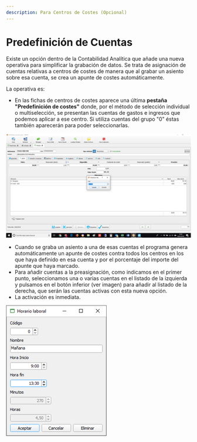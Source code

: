 ```yaml
---
description: Para Centros de Costes (Opcional)
---
```


# Predefinición de Cuentas

  
Existe un opción dentro de la Contabilidad Analítica que añade una nueva operativa para simplificar la grabación de datos. Se trata de asignación de cuentas relativas a centros de costes de manera que al grabar un asiento sobre esa cuenta, se crea un apunte de costes automáticamente.

La operativa es:

* En las fichas de centros de costes aparece una última **pestaña "Predefinición de costes"** donde, por el método de selección individual o multiselección, se presentan las cuentas de gastos e ingresos que podemos aplicar a ese centro. Si utiliza cuentas del grupo "0" éstas también aparecerán para poder seleccionarlas.

![](../../../../.gitbook/assets/image%20%28141%29.png)

* Cuando se graba un asiento a una de esas cuentas el programa genera automáticamente un apunte de costes contra todos los centros en los que haya definido en esa cuenta y por el porcentaje del importe del apunte que haya marcado.
* Para añadir cuentas a la preasignación, como indicamos en el primer punto, seleccionamos una o varias cuentas en el listado de la izquierda y pulsamos en el botón inferior \(ver imagen\) para añadir al listado de la derecha, que serán las cuentas activas con esta nueva opción.
* La activación es inmediata.

![](../../../../.gitbook/assets/image%20%28263%29.png)







